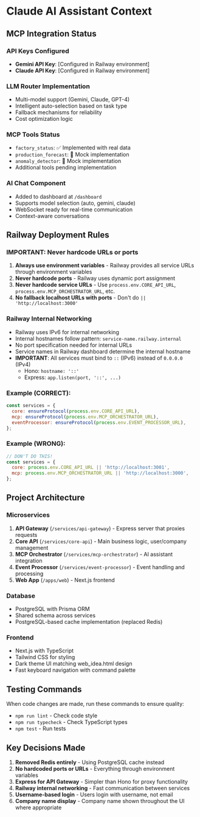# Claude AI Assistant Context

## MCP Integration Status

### API Keys Configured
- **Gemini API Key**: [Configured in Railway environment]
- **Claude API Key**: [Configured in Railway environment]

### LLM Router Implementation
- Multi-model support (Gemini, Claude, GPT-4)
- Intelligent auto-selection based on task type
- Fallback mechanisms for reliability
- Cost optimization logic

### MCP Tools Status
- `factory_status`: ✅ Implemented with real data
- `production_forecast`: 🚧 Mock implementation
- `anomaly_detector`: 🚧 Mock implementation
- Additional tools pending implementation

### AI Chat Component
- Added to dashboard at `/dashboard`
- Supports model selection (auto, gemini, claude)
- WebSocket ready for real-time communication
- Context-aware conversations

## Railway Deployment Rules

### IMPORTANT: Never hardcode URLs or ports
1. **Always use environment variables** - Railway provides all service URLs through environment variables
2. **Never hardcode ports** - Railway uses dynamic port assignment
3. **Never hardcode service URLs** - Use `process.env.CORE_API_URL`, `process.env.MCP_ORCHESTRATOR_URL`, etc.
4. **No fallback localhost URLs with ports** - Don't do `|| 'http://localhost:3000'`

### Railway Internal Networking
- Railway uses IPv6 for internal networking
- Internal hostnames follow pattern: `service-name.railway.internal`
- No port specification needed for internal URLs
- Service names in Railway dashboard determine the internal hostname
- **IMPORTANT**: All services must bind to `::` (IPv6) instead of `0.0.0.0` (IPv4)
  - Hono: `hostname: '::'`
  - Express: `app.listen(port, '::', ...)`

### Example (CORRECT):
```javascript
const services = {
  core: ensureProtocol(process.env.CORE_API_URL),
  mcp: ensureProtocol(process.env.MCP_ORCHESTRATOR_URL),
  eventProcessor: ensureProtocol(process.env.EVENT_PROCESSOR_URL),
};
```

### Example (WRONG):
```javascript
// DON'T DO THIS!
const services = {
  core: process.env.CORE_API_URL || 'http://localhost:3001',
  mcp: process.env.MCP_ORCHESTRATOR_URL || 'http://localhost:3000',
};
```

## Project Architecture

### Microservices
1. **API Gateway** (`/services/api-gateway`) - Express server that proxies requests
2. **Core API** (`/services/core-api`) - Main business logic, user/company management
3. **MCP Orchestrator** (`/services/mcp-orchestrator`) - AI assistant integration
4. **Event Processor** (`/services/event-processor`) - Event handling and processing
5. **Web App** (`/apps/web`) - Next.js frontend

### Database
- PostgreSQL with Prisma ORM
- Shared schema across services
- PostgreSQL-based cache implementation (replaced Redis)

### Frontend
- Next.js with TypeScript
- Tailwind CSS for styling
- Dark theme UI matching web_idea.html design
- Fast keyboard navigation with command palette

## Testing Commands
When code changes are made, run these commands to ensure quality:
- `npm run lint` - Check code style
- `npm run typecheck` - Check TypeScript types
- `npm test` - Run tests

## Key Decisions Made
1. **Removed Redis entirely** - Using PostgreSQL cache instead
2. **No hardcoded ports or URLs** - Everything through environment variables
3. **Express for API Gateway** - Simpler than Hono for proxy functionality
4. **Railway internal networking** - Fast communication between services
5. **Username-based login** - Users login with username, not email
6. **Company name display** - Company name shown throughout the UI where appropriate